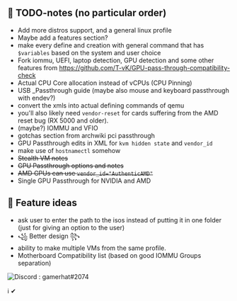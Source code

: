 
## 🔌 TODO-notes (no particular order)

- Add more distros support, and a general linux profile
- Maybe add a features section?
- make every define and creation with general command that has `$variables` based on the system and user choice
- Fork iommu, UEFI, laptop detection, GPU detection and some other features from https://github.com/T-vK/GPU-pass-through-compatibility-check
- Actual CPU Core allocation instead of vCPUs (CPU Pinning)
- USB _Passthrough guide (maybe also mouse and keyboard passthrough with endev?)
- convert the xmls into actual defining commands of qemu
- you'll also likely need `vendor-reset` for cards suffering from the AMD reset bug (RX 5000 and older).
- (maybe?) IOMMU and VFIO
- gotchas section from archwiki pci passthrough
- GPU Passthrough edits in XML for `kvm hidden state` and `vendor_id` 
- make use of `hostnamectl` somehow
- ~~Stealth VM notes~~
- ~~GPU Passthrough options and notes~~
- ~~AMD GPUs can use `vendor_id="AuthenticAMD"`~~
- Single GPU Passthrough for NVIDIA and AMD


## 🔮 Feature ideas

- ask user to enter the path to the isos instead of putting it in one folder (just for giving an option to the user)
- ꧁ Better design ꧂
- ability to make multiple VMs from the same profile.
- Motherboard Compatibility list (based on good IOMMU Groups separation)

![Discord](https://img.shields.io/badge/Discord-%237289DA.svg?&style=for-the-badge&logo=discord&logoColor=white)
: gamerhat#2074


ℹ ✔ 
